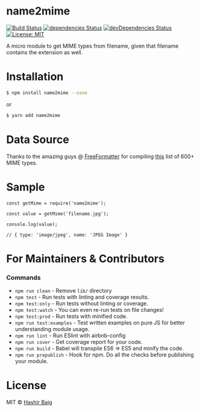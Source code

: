 # name2mime

[![Build Status](https://travis-ci.org/imhashir/name2mime.svg?branch=master)](https://travis-ci.org/imhashir/name2mime) [![dependencies Status](https://david-dm.org/imhashir/name2mime/status.svg)](https://david-dm.org/imhashir/name2mime) [![devDependencies Status](https://david-dm.org/imhashir/name2mime/dev-status.svg)](https://david-dm.org/imhashir/name2mime?type=dev) [![License: MIT](https://img.shields.io/badge/License-MIT-blue.svg)](https://opensource.org/licenses/MIT)

A micro module to get MIME types from filename, given that filename contains the extension as well.

# Installation

```sh
$ npm install name2mime --save
```
or
```sh
$ yarn add name2mime
```

# Data Source
Thanks to the amazing guys @ [FreeFormatter](https://www.freeformatter.com/mime-types-list.html) for compiling [this](https://www.freeformatter.com/mime-types-list.html) list of 600+ MIME types.

# Sample

```
const getMime = require('name2mime');

const value = getMime('filename.jpg');

console.log(value);

// { type: 'image/jpeg', name: 'JPEG Image' }
```

# For Maintainers & Contributors
### Commands
- `npm run clean` - Remove `lib/` directory
- `npm test` - Run tests with linting and coverage results.
- `npm test:only` - Run tests without linting or coverage.
- `npm test:watch` - You can even re-run tests on file changes!
- `npm test:prod` - Run tests with minified code.
- `npm run test:examples` - Test written examples on pure JS for better understanding module usage.
- `npm run lint` - Run ESlint with airbnb-config
- `npm run cover` - Get coverage report for your code.
- `npm run build` - Babel will transpile ES6 => ES5 and minify the code.
- `npm run prepublish` - Hook for npm. Do all the checks before publishing your module.

# License

MIT © [Hashir Baig](http://www.meethashir.com)
